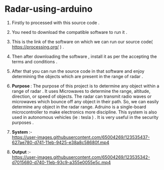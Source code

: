 # Radar-using-arduino
1. Firstly to processed with this source code .<br>
2. You need to download the compatible software to run it .<br>
3. This is the link of the software on which we can run our source code( https://processing.org/ ) .<br>
4. Then after downloading the software , install it as per the accepting the terms and conditions . <br>
5. After that you can run the source code in that software and enjoy determining the objects which are present in the range of radar .<br>
6. <b> Purpose </b>: The purpose of this project is to determine any object within a range of radar . It uses Microwaves to determine the range, altitude, direction, or speed of objects. The radar can transmit radio waves or microwaves which bounce off any object in their path. So, we can easily determine any object in the radar range. Adruino is a single-board microcontroller to make electronics more discipline. This system is also used in autonomous vehicles (ie : tesla ) . It is very useful in the security purposes .<br>
7. <b> System </b> :-<br>
https://user-images.githubusercontent.com/65004269/123535437-627ae780-d741-11eb-9425-e38a8c58680f.mp4

8. <b> Output </b> :-<br>
https://user-images.githubusercontent.com/65004269/123535342-d7015680-d740-11eb-93c9-a355e0055e5c.mp4
 




